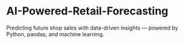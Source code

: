 # AI-Powered-Retail-Forecasting
Predicting future shop sales with data-driven insights — powered by Python, pandas, and machine learning.
